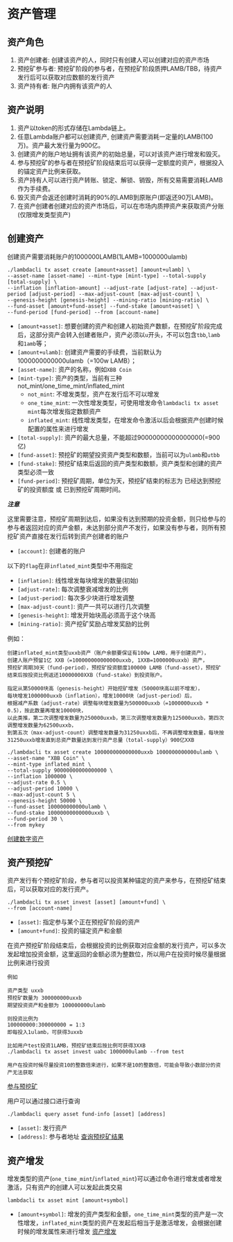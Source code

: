 # 资产管理

## 资产角色

1. 资产创建者: 创建该资产的人，同时只有创建人可以创建对应的资产市场
2. 预挖矿参与者: 预挖矿阶段的参与者，在预挖矿阶段质押LAMB/TBB，待资产发行后可以获取对应数额的发行资产
3. 资产持有者: 账户内拥有该资产的人

## 资产说明

1. 资产以token的形式存储在Lambda链上。
2. 任意Lambda账户都可以创建资产, 创建资产需要消耗一定量的LAMB(100万)。资产最大发行量为900亿。
3. 创建资产的账户地址拥有该资产的初始总量，可以对该资产进行增发和毁灭。
4. 参与预挖矿的参与者在预挖矿阶段结束后可以获得一定额度的资产，根据投入的锚定资产比例来获取。
5. 资产持有人可以进行资产转账、锁定、解锁、销毁，所有交易需要消耗LAMB作为手续费。
6. 毁灭资产会返还创建时消耗的90%的LAMB到原账户(即返还90万LAMB)。
7. 在资产创建者创建对应的资产市场后，可以在市场内质押资产来获取资产分账(仅限增发类型资产)

## 创建资产

创建资产需要消耗账户的1000000LAMB(1LAMB=1000000ulamb)

```
./lambdacli tx asset create [amount+asset] [amount+ulamb] \
--asset-name [asset-name] --mint-type [mint-type] --total-supply [total-supply] \
--inflation [inflation-amount] --adjust-rate [adjust-rate] --adjust-period [adjust-period] --max-adjust-count [max-adjust-count] \
--genesis-height [genesis-height] --mining-ratio [mining-ratio] \
--fund-asset [amount+fund-asset] --fund-stake [amount+asset] \
--fund-period [fund-period] --from [account-name]
```

- `[amount+asset]`: 想要创建的资产和创建人初始资产数额，在预挖矿阶段完成后，这部分资产会转入创建者账户，资产必须以`u`开头，不可以包含`tbb`,`lamb`和`1amb`等；
- `[amount+ulamb]`: 创建资产需要的手续费，当前默认为1000000000000ulamb（=100w LAMB）；
- `[asset-name]`: 资产的名称，例如`XBB Coin`
- `[mint-type]`: 资产的类型，当前有三种 not_mint/one_time_mint/inflated_mint
  - `not_mint`: 不增发类型，资产在发行后不可以增发
  - `one_time_mint`: 一次性增发类型，可使用增发命令`lambdacli tx asset mint`每次增发指定数额资产
  - `inflated_mint`: 线性增发类型，在增发命令激活以后会根据资产创建时候配置的属性来进行增发
- `[total-supply]`: 资产的最大总量，不能超过90000000000000000(=900亿)
- `[fund-asset]`: 预挖矿的期望投资资产类型和数额，当前可以为`ulamb`和`utbb`
- `[fund-stake]`: 预挖矿结束后返回的资产类型和数额，资产类型和创建的资产类型必须一致
- `[fund-period]`: 预挖矿周期，单位为天，预挖矿结束的标志为 已经达到预挖矿的投资额度 或 已到预挖矿周期时间。

***注意***

这里需要注意，预挖矿周期到达后，如果没有达到预期的投资金额，则只给参与的参与者返回对应的资产金额，未达到部分资产不发行，如果没有参与者，则所有预挖矿资产直接在发行后转到资产创建者的账户

- `[account]`: 创建者的账户

以下的`flag`在非`inflated_mint`类型中不用指定

- `[inflation]`: 线性增发每块增发的数量(初始)
- `[adjust-rate]`: 每次调整衰减增发的比例
- `[adjust-period]`: 每次多少块进行增发调整
- `[max-adjust-count]`: 资产一共可以进行几次调整
- `[genesis-height]`: 增发开始块高必须高于这个块高
- `[mining-ratio]`: 资产挖矿奖励占增发奖励的比例

例如：
```
创建inflated_mint类型uxxb资产（账户余额要保证有100w LAMB，用于创建资产），
创建人账户预留1亿 XXB（=100000000000000uxxb, 1XXB=1000000uxxb）资产，
预挖矿周期30天（fund-period），预挖矿投资额度100000 LAMB（fund-asset），预挖矿结束后按投资比例返还10000000XXB（fund-stake）到投资账户。

指定从第50000块高（genesis-height）开始挖矿增发（50000块高以前不增发），
每块增发1000000uxxb（inflation），增发10000块（adjust-period）后，
根据减产系数（adjust-rate）调整每块增发数量为500000uxxb（=1000000uxxb * 0.5），按此数量再增发10000块，
以此类推，第二次调整增发数量为250000uxxb，第三次调整增发数量为125000uxxb，第四次调整增发数量为62500uxxb，
到第五次（max-adjust-count）调整增发数量为31250uxxb后，不再调整增发数量，每块按31250uxxb增发直到总资产数量达到发行资产总量（total-supply）900亿XXB

./lambdacli tx asset create 100000000000000uxxb 1000000000000ulamb \
--asset-name "XBB Coin" \
--mint-type inflated_mint \
--total-supply 90000000000000000 \
--inflation 1000000 \
--adjust-rate 0.5 \
--adjust-period 10000 \
--max-adjust-count 5 \
--genesis-height 50000 \
--fund-asset 100000000000ulamb \
--fund-stake 10000000000000uxxb \
--fund-period 30 \
--from mykey
```
[创建数字资产](lambdacli/tx/asset/create.md)

## 资产预挖矿

资产发行有个预挖矿阶段，参与者可以投资某种锚定的资产来参与，在预挖矿结束后，可以获取对应的发行资产。

```
./lambdacli tx asset invest [asset] [amount+fund] \
--from [account-name]
```

- `[asset]`: 指定参与某个正在预挖矿阶段的资产
- `[amount+fund]`: 投资的锚定资产和金额

在资产预挖矿阶段结束后，会根据投资的比例获取对应金额的发行资产，可以多次发起增加投资金额，这里返回的金额必须为整数位，所以用户在投资时候尽量根据比例来进行投资

```
例如

资产类型 uxxb
预挖矿数量为 300000000uxxb
期望投资资产和金额为 100000000ulamb

则投资比例为
100000000:300000000 = 1:3
即每投入1ulamb，可获得3uxxb

比如用户test投资1LAMB，预挖矿结束后按比例可获得3XXB
./lambdacli tx asset invest uabc 1000000ulamb --from test

用户在投资时候尽量投资10的整数倍来进行，如果不是10的整数倍，可能会导致小数部分的资产无法获取
```
[参与预挖矿](lambdacli/tx/asset/invest.md)

用户可以通过接口进行查询

```
./lambdacli query asset fund-info [asset] [address]
```

- `[asset]`: 发行资产
- `[address]`: 参与者地址
[查询预挖矿结果](lambdacli/query/asset/fund-info.md)

## 资产增发

增发类型的资产(`one_time_mint`/`inflated_mint`)可以通过命令进行增发或者增发激活，只有资产的创建人可以发起此类交易

```
lambdacli tx asset mint [amount+symbol]
```

- `[amount+symbol]`: 增发的资产类型和金额，`one_time_mint`类型的资产是一次性增发，`inflated_mint`类型的资产在发起后相当于是激活增发，会根据创建时候的增发属性来进行增发
[资产增发](lambdacli/tx/asset/mint.md)
